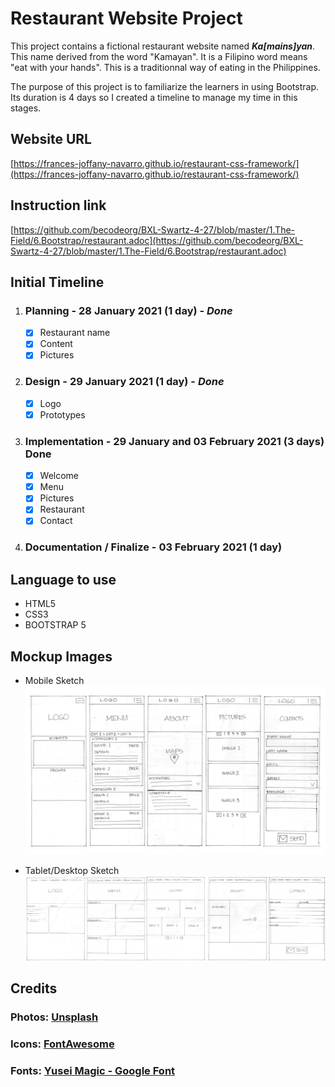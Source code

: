 # Restaurant Website Project

This project contains a fictional restaurant website named ***Ka\[mains\]yan***. This name derived from the word "Kamayan". It is a Filipino word means "eat with your hands". This is a traditionnal way of eating in the Philippines. 


The purpose of this project is to familiarize the learners in using Bootstrap. Its duration is 4 days so I created a timeline to manage my time in this stages.

## Website URL 
[https://frances-joffany-navarro.github.io/restaurant-css-framework/](https://frances-joffany-navarro.github.io/restaurant-css-framework/)
## Instruction link
[https://github.com/becodeorg/BXL-Swartz-4-27/blob/master/1.The-Field/6.Bootstrap/restaurant.adoc](https://github.com/becodeorg/BXL-Swartz-4-27/blob/master/1.The-Field/6.Bootstrap/restaurant.adoc)

## Initial Timeline
1.  ### __Planning__ - 28 January 2021 (1 day) -  ___Done___
    - [x] Restaurant name
    - [x] Content
    - [x] Pictures
  
2. ### __Design__ - 29 January 2021 (1 day) - ___Done___
    - [x] Logo
    - [x] Prototypes 
  
3.  ### __Implementation__ - 29 January and 03 February 2021 (3 days) Done
    - [x] Welcome 
    - [x] Menu
    - [x] Pictures
    - [x] Restaurant
    - [x] Contact
  
4. ### __Documentation / Finalize__ - 03 February 2021 (1 day)

## Language to use
- HTML5
- CSS3
- BOOTSTRAP 5

## Mockup Images 
- Mobile Sketch
![Mobile Sketch](documentation/mobile_sketch.jpg)

- Tablet/Desktop Sketch
![Mobile Sketch](documentation/medium_sketch.jpg)
  
## Credits
### Photos: [Unsplash](https://unsplash.com/)
### Icons: [FontAwesome](https://fontawesome.com/)
### Fonts: [Yusei Magic - Google Font](https://fonts.google.com/specimen/Yusei+Magic?preview.text_type=custom)
